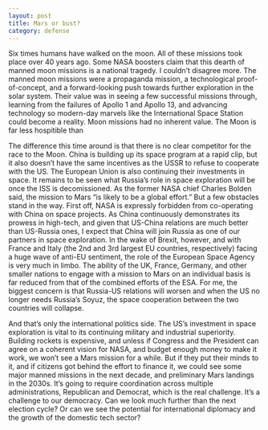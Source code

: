 ```yaml
---
layout: post
title: Mars or bust?
category: defense
---
```

	
Six times humans have walked on the moon. All of these missions took place over 40 years ago. Some NASA boosters claim that this dearth of manned moon missions is a national tragedy. I couldn’t disagree more. The manned moon missions were a propaganda mission, a technological proof-of-concept, and a forward-looking push towards further exploration in the solar system. Their value was in seeing a few successful missions through, learning from the failures of Apollo 1 and Apollo 13, and advancing technology so modern-day marvels like the International Space Station could become a reality. Moon missions had no inherent value. The Moon is far less hospitible than 

The difference this time around is that there is no clear competitor for the race to the Moon. China is building up its space program at a rapid clip, but it also doesn’t have the same incentives as the USSR to refuse to cooperate with the US. The European Union is also continuing their investments in space. It remains to be seen what Russia’s role in space exploration will be once the ISS is decomissioned. As the former NASA chief Charles Bolden said, the mission to Mars “is likely to be a global effort.” But a few obstacles stand in the way. First off, NASA is expressly forbidden from co-operating with China on space projects. As China continuously demonstrates its prowess in high-tech, and given that US-China relations are much better than US-Russia ones, I expect that China will join Russia as one of our partners in space exploration. In the wake of Brexit, however, and with France and Italy (the 2nd and 3rd largest EU countries, respectively) facing a huge wave of anti-EU sentiment, the role of the European Space Agency is very much in limbo. The ability of the UK, France, Germany, and other smaller nations to engage with a mission to Mars on an individual basis is far reduced from that of the combined efforts of the ESA. For me, the biggest concern is that Russia-US relations will worsen and when the US no longer needs Russia’s Soyuz, the space cooperation between the two countries will collapse.

And that’s only the international politics side. The US’s investment in space exploration is vital to its continuing military and industrial superiority. Building rockets is expensive, and unless if Congress and the President can agree on a coherent vision for NASA, and budget enough money to make it work, we won’t see a Mars mission for a while. But if they put their minds to it, and if citizens got behind the effort to finance it, we could see some major manned missions in the next decade, and preliminary Mars landings in the 2030s. It’s going to require coordination across multiple administrations, Republican and Democrat, which is the real challenge. It’s a challenge to our democracy. Can we look much further than the next election cycle? Or can we see the potential for international diplomacy and the growth of the domestic tech sector? 
